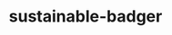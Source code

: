 ---
title: sustainable-badger
link: https://github.com/zhaoyi3264/sustainable-badger
desc: This game was made to demonstrates the how simple choices everyone make can impact the environment.
skill: Java Swing, Processing
order: 4
---